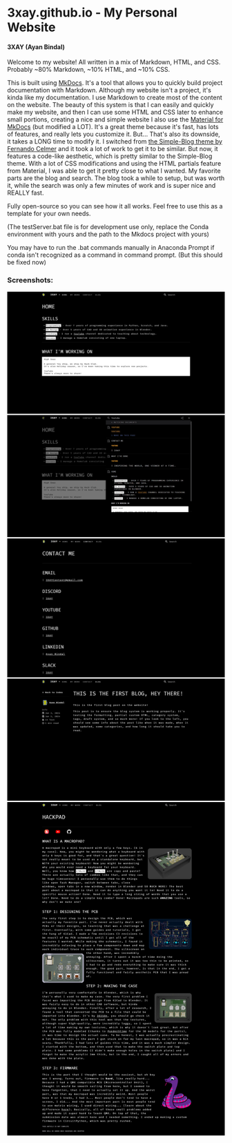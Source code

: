 # 3xay.github.io - My Personal Website
#### 3XAY (Ayan Bindal)

Welcome to my website!
All written in a mix of Markdown, HTML, and CSS.
Probably ~80% Markdown, ~10% HTML, and ~10% CSS.

This is built using [MkDocs](https://mkdocs.org). It's a tool that allows you to quickly build project documentation with Markdown.
Although my website isn't a project, it's kinda like my documentation. I use Markdown to create most of the content on the website.
The beauty of this system is that I can easily and quickly make my website, and then I can use some HTML and CSS later to enhance small portions, creating a nice and simple website
I also use the [Material for MkDocs](https://squidfunk.github.io/mkdocs-material/) (but modified a LOT). It's a great theme because it's fast, has lots of features, and really lets you customize it.
But... That's also its downside, it takes a LONG time to modify it. I switched from [the Simple-Blog theme by Fernando Celmer](https://github.com/FernandoCelmer/mkdocs-simple-blog) and it took a lot of work to get it to be similar.
But now, it features a code-like aesthetic, which is pretty similar to the Simple-Blog theme. With a lot of CSS modifications and using the HTML partials feature from Material, I was able to get it pretty close to what I wanted.
My favorite parts are the blog and search. The blog took a while to setup, but was worth it, while the search was only a few minutes of work and is super nice and REALLY fast.

Fully open-source so you can see how it all works.
Feel free to use this as a template for your own needs.

(The testServer.bat file is for development use only, replace the
Conda environment with yours and the path to the Mkdocs project with yours)

You may have to run the .bat commands manually in Anaconda Prompt if conda isn't recognized as a command in command prompt. (But this should be fixed now)

### Screenshots:
![Home Page](https://raw.githubusercontent.com/3XAY/3xay.github.io/refs/heads/main/screenshots/homepage.png)
![YouTube Search Results](https://raw.githubusercontent.com/3XAY/3xay.github.io/refs/heads/main/screenshots/search.jpg)
![Contact](https://raw.githubusercontent.com/3XAY/3xay.github.io/refs/heads/main/screenshots/contact.png)
![Blog](https://raw.githubusercontent.com/3XAY/3xay.github.io/refs/heads/main/screenshots/blog.png)
![Hackpad](https://raw.githubusercontent.com/3XAY/3xay.github.io/refs/heads/main/screenshots/hackpad.png)

